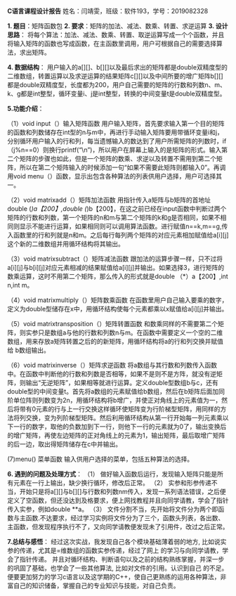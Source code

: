 **C语言课程设计报告**
姓名：闫靖雯，班级：软件193，学号：2019082328

**1.	题目**：矩阵函数包
**2.	要求**：矩阵的加法、减法、数乘、转置、求逆运算
**3.	设计思路**：
将每个算法：加法、减法、数乘、转置、取逆运算写成一个个函数，并且将输入矩阵的函数也写成函数，在主函数里调用，用户可根据自己的需要选择算法，求出矩阵。

**4.	数据结构**：
    用户输入的a[][]、b[][]以及最后求出的矩阵都是double双精度型的二维数组，转置运算以及求逆运算的结果矩阵c[][]以及中间所要的增广矩阵b[][]都是double双精度型，长度都为200，用户自己需要的矩阵的行数和列数n、m、k、g都是int整型，循环变量i、j是int整型，转换的中间变量t是double双精度型。




**5.功能介绍**：

 （1）void input（）输入矩阵函数
 用户输入矩阵，首先要求输入第一个目的矩阵的函数和列数储存在int型的n与m中，再进行手动输入矩阵要用带循环变量i和j，分别循环用户输入的行和列，每当遗憾输入的数达到了用户所需矩阵的列数时，if（j%n==0）则换行printf(“\n”)，所以用户在屏幕上输入的是矩阵的形式。输入第二个矩阵的步骤也如此，但是一个矩阵的数乘、求逆以及转置不需用到第二个矩阵，所以在第二个矩阵输入的时候添加一句“如果不需要此矩阵则都输入0”。再调用void menu（）函数，显示出包含各种算法的列表供用户选择，用户可选择其一。

 （2）void matrixadd（）矩阵加法函数
 用指针传入a矩阵与b矩阵的首地址double (*)a【200】,double (*)b【200】，在这之前已经在input函数中判断过两个矩阵的行数和列数，第一个矩阵的n和m与第二个矩阵的k和g是否相同，如果不相同则显示不能进行运算，如果相同则可以调用算法函数。进行赋值n==k,m==g,传入函数里的行和列就是n和m。之后每行每列两个矩阵的对应元素相加赋值给a[i][j]这个新的二维数组并用循环结构将其输出。

 （3）void matrixsubtract（）矩阵减法函数
 跟加法的运算步骤一样，只不过将a[i][j]与b[i][j]对应元素相减的结果赋值给a[i][j]并输出。如果选择3，进行矩阵的数乘运算，这时不用第二个矩阵，那么传入的形式就是double （*）a【200】,int n,int m。

 （4）void matrixmultiply（）矩阵数乘函数
 在函数里用户自己输入要乘的数字，定义为double型储存在x中，用循环结构使每个元素都乘以x赋值给a[i][j]并输出。

 （5）void matrixtransposition（）矩阵转置函数
 和数乘同样的不需要第二个矩阵，则实参只是数组a与他的行数和列数n与m。在函数中需要定义一个空的二维数组，用来存放a矩阵转置之后的的新矩阵，用循环结构将a的行和列交换并赋值给 b数组输出。

 （6）void matrixinverse（）矩阵求逆函数
 将a数组与其行数和列数传入函数中。在函数中判断他的行数和列数是否相等，如果不是则不是方阵，就没有逆矩阵，则输出“无逆矩阵”，如果相等就进行运算。定义double型数组b与c，还有double型的中间变量t。首先将a数组的元素赋值给b数组，然后在b矩阵后面加同阶单位阵则列数变为2n，用循环结构将b增广，并使正对角线上的元素值为一，然后将带有0元素的行与上一行交换这样循环使矩阵变为行阶梯型矩阵，用同样的方法将列交换，变为列阶梯型矩阵。然后利用循环结构从第一行开始每一列元素乘以下一行的数字，取他的负数加到下一行，则他下一行的元素就为0了，输出变换后的增广矩阵，再使左边矩阵的正对角线上的元素为1，输出矩阵，最后取增广矩阵的后一边，取出得矩阵储存在c中并输出。

  (7)menu() 菜单函数
输入供用户选择的菜单，包括五种算法的选择。


**6.	遇到的问题及处理方式**：
（1）	做好输入函数后运行，发现输入矩阵只能是所有元素在一行上输出，缺少换行循环，修改后正常。
（2）	实参和形参传递不当，开始只是将a[][]与b[][]与行数和列数nm传入，发现一系列语法错误，之后便定义了空函数，但还没达到及格要求，便上网找教程并且向同学请教，学会了指针传入实参，例如double **a。
（3）	文件分割不当，先开始将文件分为两个即函数与主函数.不达要求，经过学习实例将文件分为了三个，函数头列表，各出数、主函数，但发现程序执行不了，又向同学请教便发现未了引用件，改过之后正常。




**7.总结与感悟**：
    经过这次实战，我发现自己各个模块基础薄着弱的地方, 比如说实参的传递，尤其是=维数组的函数实参传递，经过了网上 的学习与向同学请教，学会了指针传递。 并且对循环结构、判断语句以及之前的结构熟练掌握，并深一步的巩固了基础，也学会了一些其他算法, 比如对文件的引用。认识到自己 的不足。便要更加努力的学习c语言以及这学期的C++，使自己更熟练的运用各种算法，非富自己的知识储备，掌握自己的专业知识与技能，对自己负责。

